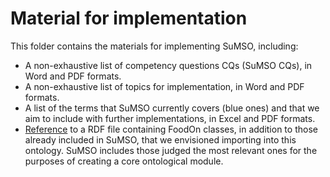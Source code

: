 # Material for implementation

This folder contains the materials for implementing SuMSO, including:

- A non-exhaustive list of competency questions CQs (SuMSO CQs), in Word and PDF formats.
- A non-exhaustive list of topics for implementation, in Word and PDF formats.
- A list of the terms that SuMSO currently covers (blue ones) and that we aim to include with further implementations, in Excel and PDF formats.
- [Reference](https://github.com/gioUbbiali/Sustainable-Meat-Systems-Ontology/blob/main/SuMSO/src/ontology/imports/foodon-imports-tot.rdf) to a RDF file containing FoodOn classes, in addition to those already included in SuMSO, that we envisioned importing into this ontology. SuMSO includes those judged the most relevant ones for the purposes of creating a core ontological module. 
